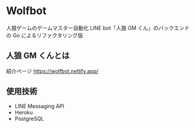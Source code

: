 # Wolfbot

人狼ゲームのゲームマスター自動化 LINE bot「人狼 GM くん」のバックエンドの Go によるリファクタリング版

## 人狼 GM くんとは

紹介ページ
https://wolfbot.netlify.app/

## 使用技術

- LINE Messaging API
- Heroku
- PostgreSQL
